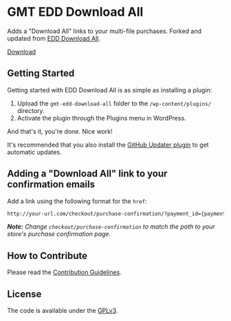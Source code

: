 # GMT EDD Download All
Adds a "Download All" links to your multi-file purchases. Forked and updated from [EDD Download All](https://github.com/easydigitaldownloads/EDD-Download-All).

[Download](https://github.com/cferdinandi/gmt-edd-download-all/archive/master.zip)



## Getting Started

Getting started with EDD Download All is as simple as installing a plugin:

1. Upload the `gmt-edd-download-all` folder to the `/wp-content/plugins/` directory.
2. Activate the plugin through the Plugins menu in WordPress.

And that's it, you're done. Nice work!

It's recommended that you also install the [GitHub Updater plugin](https://github.com/afragen/github-updater) to get automatic updates.



## Adding a "Download All" link to your confirmation emails

Add a link using the following format for the `href`:

```html
http://your-url.com/checkout/purchase-confirmation/?payment_id={payment_id}&edd_action=download_all_files
```

***Note:*** *Change `checkout/purchase-confirmation` to match the path to your store's purchase confirmation page.*



## How to Contribute

Please read the [Contribution Guidelines](CONTRIBUTING.md).



## License

The code is available under the [GPLv3](LICENSE.md).